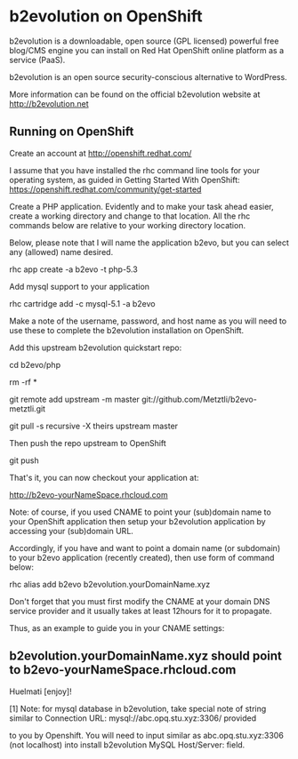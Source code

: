 b2evolution on OpenShift
=========================
b2evolution is a downloadable, open source (GPL licensed) powerful free blog/CMS engine you can install on Red Hat OpenShift online
platform as a service (PaaS).

b2evolution is an open source security-conscious alternative to WordPress.

More information can be found on the official b2evolution website at http://b2evolution.net

Running on OpenShift
--------------------

Create an account at http://openshift.redhat.com/

I assume that you have installed the rhc command line tools for your operating system, as guided in Getting Started With OpenShift:
https://openshift.redhat.com/community/get-started

Create a PHP application. Evidently and to make your task ahead easier, create a working directory and change to that location.
All the rhc commands below are relative to your working directory location.

Below, please note that I will name the application b2evo, but you can select any (allowed) name desired.

rhc app create -a b2evo -t php-5.3

Add mysql support to your application
    
rhc cartridge add -c mysql-5.1 -a b2evo

Make a note of the username, password, and host name as you will need to use these to complete the b2evolution installation on OpenShift.

Add this upstream b2evolution quickstart repo:

cd b2evo/php

rm -rf *

git remote add upstream -m master git://github.com/Metztli/b2evo-metztli.git

git pull -s recursive -X theirs upstream master

Then push the repo upstream to OpenShift

git push

That's it, you can now checkout your application at:

http://b2evo-yourNameSpace.rhcloud.com

Note: of course, if you used CNAME to point your (sub)domain name to your OpenShift application then setup your b2evolution
application by accessing your (sub)domain URL.

Accordingly, if you have and want to point a domain name (or subdomain) to your b2evo application (recently created), then use form of command below:

rhc alias add b2evo b2evolution.yourDomainName.xyz

Don't forget that you must first modify the CNAME at your domain DNS service provider and it usually takes at least 12hours for it to propagate.

Thus, as an example to guide you in your CNAME settings:

b2evolution.yourDomainName.xyz	  should point to  	b2evo-yourNameSpace.rhcloud.com
-----------------------------


Huelmati [enjoy]!

[1] Note: for mysql database in b2evolution, take special note of string similar to Connection URL: mysql://abc.opq.stu.xyz:3306/ provided

to you by Openshift. You will need to input similar as abc.opq.stu.xyz:3306 (not localhost) into install b2evolution MySQL Host/Server: field.
 

